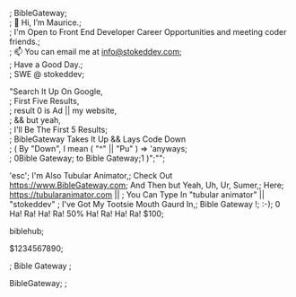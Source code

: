 ;
 BibleGateway;
<br>;
👋 Hi, I’m Maurice.;
<br>;
I'm Open to Front End Developer Career Opportunities and meeting coder friends.;
<br>;
 📫 You can email me at info@stokeddev.com;
 <br>;
Have a Good Day.;
<br>;
SWE @ stokeddev;

"Search It Up On Google, <br>;
 First Five Results, <br>;
 result 0 is Ad || my website, <br>;
 &&  but yeah, <br>;
 I'll Be The First 5 Results; <br>;
 BibleGateway Takes It Up && Lays Code Down <br>;
 ( By "Down", I mean ( "^" || "Pu" ) => 'anyways;<br>;
 0Bible Gateway; to Bible Gateway;1 )";"";

'esc';
I'm Also Tubular Animator,;
Check Out https://www.BibleGateway.com;
And Then but Yeah, Uh, Ur, Sumer,;
Here;
https://tubularanimator.com || ;
You Can Type In "tubular animator" || "stokeddev" ;
I've Got My Tootsie Mouth Gaurd In,;
Bible Gateway !;
:-);
0 Ha! Ra! Ha! Ra! 50% Ha! Ra! Ha! Ra! $100;

biblehub;

$1234567890;

; Bible Gateway ; 
<!---
stokedDev/stokedDev is a ✨ special ✨ repository because its `README.md` (this file) appears on your GitHub profile.
You can click the Preview link to take a look at your changes.
--->
BibleGateway;
;
